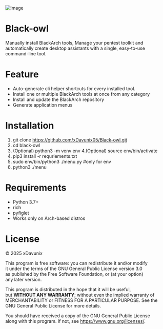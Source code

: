 <!--
keywords: blackarch, blackarch linux, blackarch tools, pentest, pentesting, penetration testing, ethical hacking, hacking tools, security tools, linux security, arch linux, archlinux, cli, terminal, toolkit, automation, helper, menu, installer, batch install, desktop shortcut, cybersecurity, red team, blue team, CTF, bug bounty, exploit, forensics, wireless hacking, malware analysis, reverse engineering, blackarch repository, blackarch installer, blackarch menu, blackarch helper, blackarch automation, blackarch pentest, blackarch categories, blackarch desktop, blackarch launcher, blackarch wrapper, blackarch script, blackarch update, blackarch setup, blackarch easy, blackarch user-friendly
-->
![image](https://github.com/user-attachments/assets/a1255383-f863-47cb-a427-8410a432d821)

# Black-owl
Manually install BlackArch tools, Manage your pentest toolkit and automatically create desktop assistants with a single, easy-to-use command-line tool.

# Feature
- Auto-generate cli helper shortcuts for every installed tool.
- Install one or multiple BlackArch tools at once from any category
- Install and update the BlackArch repository
- Generate application menus
  
# Installation
  
1. git clone https://github.com/xDavunix05/Black-owl.git
2. cd black-owl
3. (Optional) python3 -m venv env
4.(Optional) source env/bin/activate
5. pip3 install -r requriements.txt
6. sudo env/bin/python3 ./menu.py #only for env
7. python3 ./menu
 
# Requirements
- Python 3.7+
- rich
- pyfiglet
- Works only on Arch-based distros


# License

© 2025 xDavunix

This program is free software: you can redistribute it and/or modify  
it under the terms of the GNU General Public License version 3.0  
as published by the Free Software Foundation, or (at your option)  
any later version.

This program is distributed in the hope that it will be useful,  
but **WITHOUT ANY WARRANTY**; without even the implied warranty of  
MERCHANTABILITY or FITNESS FOR A PARTICULAR PURPOSE. See the  
GNU General Public License for more details.

You should have received a copy of the GNU General Public License  
along with this program. If not, see <https://www.gnu.org/licenses/>.
